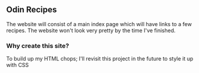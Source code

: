 ## Odin Recipes
The website will consist of a main index page which will have links to a few recipes. The website won't look very pretty by the time I've finished.

### Why create this site? 
To build up my HTML chops; I'll revisit this project in the future to style it up with CSS